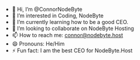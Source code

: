 - 👋 Hi, I’m @ConnorNodeByte
- 👀 I’m interested in Coding, NodeByte
- 🌱 I’m currently learning how to be a good CEO.
- 💞️ I’m looking to collaborate on NodeByte Hosting
- 📫 How to reach me: connor@nodebyte.host 
- 😄 Pronouns: He/Him
- ⚡ Fun fact: I am the best CEO for NodeByte.Host

<!---
ConnorNodeByte/ConnorNodeByte is a ✨ special ✨ repository because its `README.md` (this file) appears on your GitHub profile.
You can click the Preview link to take a look at your changes.
--->
